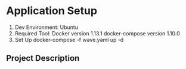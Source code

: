 # Application Setup
1. Dev Environment:
    Ubuntu
2. Required Tool: 
    Docker version 1.13.1
    docker-compose version 1.10.0
3. Set Up
    docker-compose -f wave.yaml up -d

## Project Description